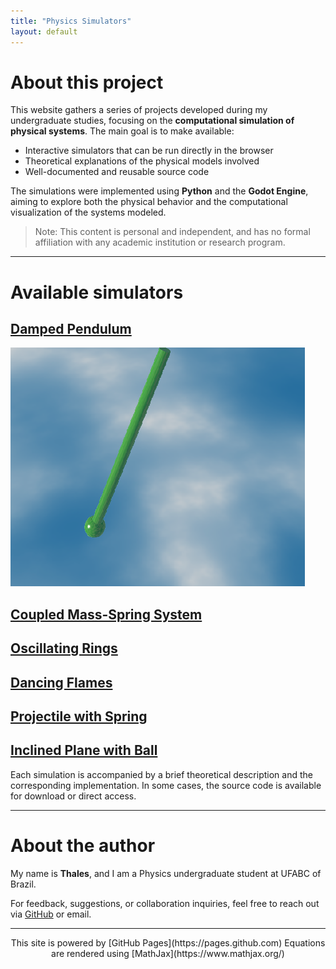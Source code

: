 ```yaml
---
title: "Physics Simulators"
layout: default
---
```


<!-- Enables MathJax -->
<script type="text/javascript" async
  src="https://cdn.jsdelivr.net/npm/mathjax@3/es5/tex-mml-chtml.js">
</script>

# About this project

This website gathers a series of projects developed during my undergraduate studies, focusing on the **computational simulation of physical systems**. The main goal is to make available:

- Interactive simulators that can be run directly in the browser  
- Theoretical explanations of the physical models involved  
- Well-documented and reusable source code

The simulations were implemented using **Python** and the **Godot Engine**, aiming to explore both the physical behavior and the computational visualization of the systems modeled.

> Note: This content is personal and independent, and has no formal affiliation with any academic institution or research program.

---

# Available simulators

## [Damped Pendulum](./simulators/damped_pendulum.html)  

  ![Simulação de pêndulo](./pics/pendulum.png)

## [Coupled Mass-Spring System](./simulators/coupled_springs.html)  
## [Oscillating Rings](./simulators/oscillating_rings.html)  
## [Dancing Flames](./simulators/dancing_flames.html)  
## [Projectile with Spring](./simulators/projectile_spring.html)  
## [Inclined Plane with Ball](./simulators/inclined_plane.html)

Each simulation is accompanied by a brief theoretical description and the corresponding implementation. In some cases, the source code is available for download or direct access.

---

# About the author

My name is **Thales**, and I am a Physics undergraduate student at UFABC of Brazil.

For feedback, suggestions, or collaboration inquiries, feel free to reach out via [GitHub](https://github.com/Jumelord) or email.

---

<center>
This site is powered by [GitHub Pages](https://pages.github.com)  
Equations are rendered using [MathJax](https://www.mathjax.org/)
</center>
